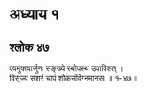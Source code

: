 # अध्याय १

## श्लोक ४७

एवमुक्त्वार्जुनः सङ्ख्ये रथोपस्थ उपाविशत् ।<br>विसृज्य सशरं चापं शोकसंविग्नमानसः ॥ १-४७॥<br><br>

